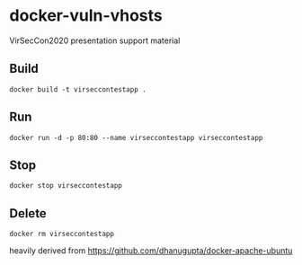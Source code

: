 # docker-vuln-vhosts
VirSecCon2020 presentation support material

## Build
```
docker build -t virseccontestapp .
```

## Run
```
docker run -d -p 80:80 --name virseccontestapp virseccontestapp 
```

## Stop
```
docker stop virseccontestapp
```

## Delete
```
docker rm virseccontestapp
```

 heavily derived from https://github.com/dhanugupta/docker-apache-ubuntu
